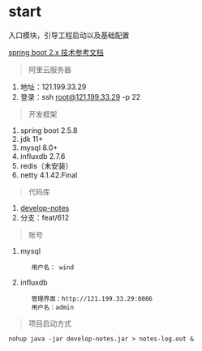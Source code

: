 # start
入口模块，引导工程启动以及基础配置

[spring boot 2.x 技术参考文档](http://static.kancloud.cn/kim_gao/spring-boot) 

> 阿里云服务器
1. 地址：121.199.33.29  
2. 登录：ssh root@121.199.33.29 -p 22


> 开发框架
 1. spring boot 2.5.8
 2. jdk 11+
 3. mysql 8.0+
 4. influxdb 2.7.6
 5. redis（未安装）
 6. netty 4.1.42.Final


> 代码库
 1. [develop-notes](https://github.com/ifokzm/develop-notes)
 2. 分支：feat/612


> 账号
 1. mysql
    ```
       用户名： wind
    ```
 2. influxdb
    ```
       管理界面：http://121.199.33.29:8086
       用户名：admin
    ```

> 项目启动方式

```
nohup java -jar develop-notes.jar > notes-log.out &
```